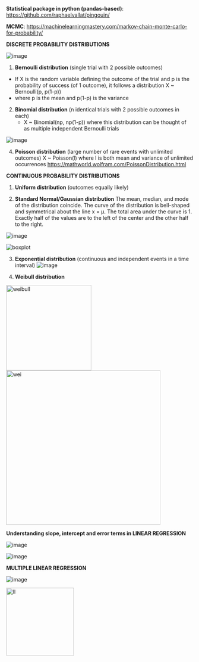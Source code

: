 
**Statistical package in python (pandas-based)**: https://github.com/raphaelvallat/pingouin/

**MCMC**: https://machinelearningmastery.com/markov-chain-monte-carlo-for-probability/


**DISCRETE PROBABILITY DISTRIBUTIONS**

![image](https://user-images.githubusercontent.com/101544669/172357459-389a7839-7983-4ee8-96a5-bebe7e50f1d0.png)
1) **Bernoulli distribution** (single trial with 2 possible outcomes)
 - If X is the random variable defining the outcome of the trial and p is the probability of success (of 1 outcome), it follows a distribution X ~ Bernoulli(p, p(1-p))
 - where p is the mean and p(1-p) is the variance
   
2) **Binomial distribution** (n identical trials with 2 possible outcomes in each)
   - X ~ Binomial(np, np(1-p))
     where this distribution can be thought of as multiple independent Bernoulli trials
       
![image](https://user-images.githubusercontent.com/101544669/172357617-c12a8dd8-f094-4220-a1af-7cccb4aca46e.png)

4) **Poisson distribution** (large number of rare events with unlimited outcomes)
	X ~ Poisson(l) where l is both mean and variance of unlimited occurrences
https://mathworld.wolfram.com/PoissonDistribution.html


**CONTINUOUS PROBABILITY DISTRIBUTIONS**

1) **Uniform distribution** (outcomes equally likely)

2) **Standard Normal/Gaussian distribution**
   The mean, median, and mode of the distribution coincide. The curve of the distribution is bell-shaped and symmetrical about the line x = μ. The total area under the curve is 1. Exactly half of the values are to the left of the center and the other half to the right.

![image](https://user-images.githubusercontent.com/101544669/172358474-b1997aed-d0e4-482a-a09b-2355dfb693c2.png)

![boxplot](https://github.com/ranja-sarkar/stats/assets/101544669/49ed0ab5-69ed-47f2-bc49-b7e19fcf6e42)

3) **Exponential distribution** (continuous and independent events in a time interval)
![image](https://user-images.githubusercontent.com/101544669/172358950-ace7b1f7-c268-4e15-a9fc-3580c8742509.png)

4) **Weibull distribution** 
<img width="229" alt="weibull" src="https://github.com/ranja-sarkar/stats/assets/101544669/baf9a393-abb5-4c16-a979-33ff9df3e1ee">
<img width="415" alt="wei" src="https://github.com/ranja-sarkar/stats/assets/101544669/ee6a54c3-e0ab-4469-be45-e847a5bbe74b">




**Understanding slope, intercept and error terms in LINEAR REGRESSION**

![image](https://user-images.githubusercontent.com/101544669/172360437-79410e56-8280-4cef-a715-86d4f12c7449.png)

![image](https://user-images.githubusercontent.com/101544669/172360515-38ee090f-1a75-44f8-aad8-cd12286776c1.png)

**MULTIPLE LINEAR REGRESSION**

![image](https://user-images.githubusercontent.com/101544669/172360599-7f660c2b-3818-4051-b763-a743316add2b.png)

<img width="182" alt="ll" src="https://github.com/ranja-sarkar/stats/assets/101544669/4b29b83f-45b5-45b8-a9a0-3b501c3558e6">
